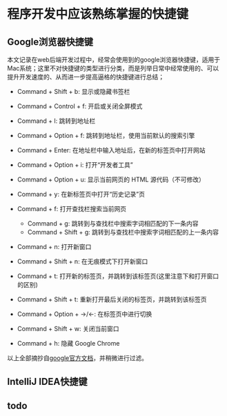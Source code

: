 程序开发中应该熟练掌握的快捷键
=====

Google浏览器快捷键
-----

本文记录在web后端开发过程中，经常会使用到的google浏览器快捷键，适用于Mac系统；这里不对快捷键的类型进行分类，而是列举日常中经常使用的、可以提升开发速度的、从而进一步提高逼格的快捷键进行总结；

* Command + Shift + b: 显示或隐藏书签栏
* Command + Control + f: 开启或关闭全屏模式

* Command + l: 跳转到地址栏
* Command + Option + f: 跳转到地址栏，使用当前默认的搜索引擎
* Command + Enter: 在地址栏中输入地址后，在新的标签页中打开网站

* Command + Option + i: 打开“开发者工具”
* Command + Option + u: 显示当前网页的 HTML 源代码（不可修改）
* Command + y: 在新标签页中打开“历史记录”页
* Command + f: 打开查找栏搜索当前网页
  * Command + g: 跳转到与查找栏中搜索字词相匹配的下一条内容
  * Command + Shift + g: 跳转到与查找栏中搜索字词相匹配的上一条内容

* Command + n: 打开新窗口
* Command + Shift + n: 在无痕模式下打开新窗口
* Command + t: 打开新的标签页，并跳转到该标签页(这里注意下和打开窗口的区别)
* Command + Shift + t: 重新打开最后关闭的标签页，并跳转到该标签页
* Command + Option + ->/<-: 在标签页中进行切换
* Command + Shift + w: 关闭当前窗口
* Command + h: 隐藏 Google Chrome


以上全部摘抄自[google官方文档](https://support.google.com/chrome/answer/157179?hl=zh-Hans)，并稍微进行过滤。

IntelliJ IDEA快捷键
----
## todo